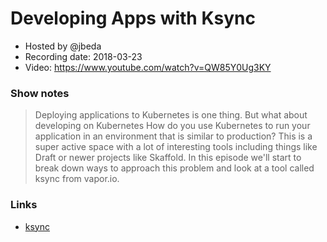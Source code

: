 # Developing Apps with Ksync

- Hosted by @jbeda
- Recording date: 2018-03-23
- Video: https://www.youtube.com/watch?v=QW85Y0Ug3KY

### Show notes

> Deploying applications to Kubernetes is one thing. But what about developing on Kubernetes How do you use Kubernetes to run your application in an environment that is similar to production? This is a super active space with a lot of interesting tools including things like Draft or newer projects like Skaffold.  In this episode we'll start to break down ways to approach this problem and look at a tool called ksync from vapor.io.

### Links

 - [ksync](https://github.com/vapor-ware/ksync)
